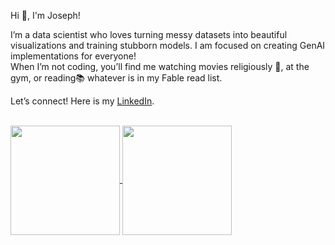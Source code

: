 Hi 👋, I'm Joseph!  
  
I’m a data scientist who loves turning messy datasets into beautiful visualizations and training stubborn models. I am focused on creating GenAI implementations for everyone!  
When I’m not coding, you’ll find me watching movies religiously 🎥, at the gym, or reading📚 whatever is in my Fable read list.

Let’s connect! Here is my [LinkedIn](https://www.linkedin.com/in/josephmars/).

<br>

<a href="https://github.com/anuraghazra/github-readme-stats">
  <img height=175 align="center" src="https://github-readme-stats.vercel.app/api?username=josephmars&show_icons=true&rank_icon=github&custom_title=Github%20Stats"/>
</a>
<a href="https://github.com/anuraghazra/github-readme-stats">
  <img height=175 align="center" src="https://github-readme-stats.vercel.app/api/top-langs/?username=josephmars&size_weight=0.5&count_weight=0.5&layout=compact&langs_count=6" />
</a>
